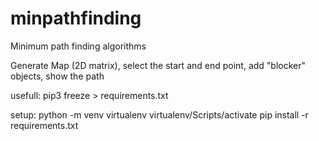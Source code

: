 # minpathfinding
Minimum path finding algorithms

Generate Map (2D matrix), select the start and end point, add "blocker" objects, show the path

usefull:
pip3 freeze > requirements.txt

setup:
python -m venv virtualenv
virtualenv/Scripts/activate
pip install -r requirements.txt